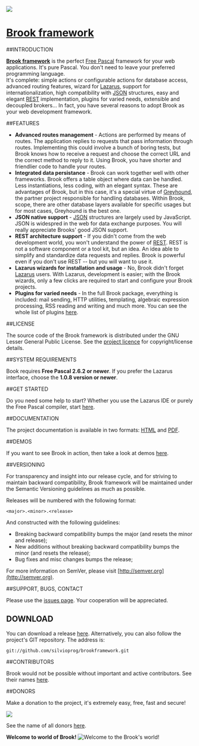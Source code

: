 <a href="http://brookframework.org/"><img src="http://brookframework.org/assets/img/brook-big-icon.png"></a>

# [Brook framework](http://brookframework.org)

##INTRODUCTION

**[Brook framework](http://brookframework.org)** is the perfect [Free Pascal](http://freepascal.org/) framework for your web applications. It's pure Pascal. You don't need to leave your preferred programming language.<br>
It's complete: simple actions or configurable actions for database access, advanced routing features, wizard for [Lazarus](http://lazarus.freepascal.org), support for internationalization, high compatibility with [JSON](http://json.org) structures, easy and elegant [REST](http://en.wikipedia.org/wiki/Representational_state_transfer) implementation, plugins for varied needs, extensible and decoupled brokers... In fact, you have several reasons to adopt Brook as your web development framework.

##FEATURES

* **Advanced routes management** - Actions are performed by means of routes. The application replies to requests that pass information through routes. Implementing this could involve a bunch of boring tests, but Brook knows how to receive a request and choose the correct URL and the correct method to reply to it. Using Brook, you have shorter and friendlier code to handle your routes.
* **Integrated data persistance** - Brook can work together well with other frameworks. Brook offers a table object where data can be handled. Less instantiations, less coding, with an elegant syntax. These are advantages of Brook, but in this case, it's a special virtue of [Greyhound](https://github.com/mdbs99/Greyhound), the partner project responsible for handling databases. Within Brook, scope, there are other database layers available for specific usages but for most cases, Greyhound is the best one.
* **JSON native support** - [JSON](http://json.org) structures are largely used by JavaScript. JSON is widespred in the web for data exchange purposes. You will really appreciate Brooks' good JSON support.
* **REST architecture support** - If you didn't come from the web development world, you won't understand the power of [REST](http://en.wikipedia.org/wiki/Representational_state_transfer). REST is not a software component or a tool kit, but an idea. An idea able to simplify and standardize data requests and replies. Brook is powerful even if you don't use REST -- but you will want to use it.
* **Lazarus wizards for installation and usage** - No, Brook didn't forget [Lazarus](http://www.lazarus.freepascal.org) users. With Lazarus, development is easier; with the Brook wizards, only a few clicks are required to start and configure your Brook projects.
* **Plugins for varied needs** - In the full Brook package, everything is included: mail sending, HTTP utilities, templating, algebraic expression processing, RSS reading and writing and much more. You can see the whole list of plugins [here](https://github.com/silvioprog).

##LICENSE

The source code of the Brook framework is distributed under the GNU Lesser General Public License. See the [project licence](https://github.com/silvioprog/brookframework/blob/master/LICENSE.txt) for copyright/license details.

##SYSTEM REQUIREMENTS

Book requires **Free Pascal 2.6.2 or newer**. If you prefer the Lazarus interface, choose the **1.0.8 version or newer**.

##GET STARTED

Do you need some help to start? Whether you use the Lazarus IDE or purely the Free Pascal compiler, start [here](http://brookframework.org/get-started.html).

##DOCUMENTATION

The project documentation is available in two formats: [HTML](http://docs.brookframework.org) and [PDF](http://docs.brookframework.org/brookframework-ref.pdf).

##DEMOS

If you want to see Brook in action, then take a look at demos [here](http://brookframework.org/demos.html).

##VERSIONING

For transparency and insight into our release cycle, and for striving to maintain backward compatibility, Brook framework will be maintained under the Semantic Versioning guidelines as much as possible.

Releases will be numbered with the following format:

`<major>.<minor>.<release>`

And constructed with the following guidelines:

* Breaking backward compatibility bumps the major (and resets the minor and release);
* New additions without breaking backward compatibility bumps the minor (and resets the release);
* Bug fixes and misc changes bumps the release;

For more information on SemVer, please visit [http://semver.org](http://semver.org).

##SUPPORT, BUGS, CONTACT

Please use the [issues page](https://github.com/silvioprog/brookframework/issues). Your cooperation will be appreciated.

## DOWNLOAD

You can download a release [here](http://brookframework.org/download/release.bf). Alternatively, you can also follow the project's GIT repository. The address is:

`git://github.com/silvioprog/brookframework.git`

##CONTRIBUTORS

Brook would not be possible without important and active contributors. See their names [here](https://github.com/silvioprog/brookframework/blob/master/CONTRIBUTORS.txt).

##DONORS

Make a donation to the project, it's extremely easy, free, fast and secure!

<a href="https://www.paypal.com/cgi-bin/webscr?cmd=_donations&business=GE9VT768TLP74&lc=GB&item_name=Brook%20framework&item_number=brookframework&currency_code=USD&bn=PP%2dDonationsBF%3abtn_donateCC_LG%2egif%3aNonHosted">
  <img src="https://www.paypalobjects.com/en_US/GB/i/btn/btn_donateCC_LG.gif">
</a>

See the name of all donors [here](https://github.com/silvioprog/brookframework/blob/master/DONORS.txt).

**Welcome to world of Brook!** ![Welcome to the Brook's world!](http://l.yimg.com/us.yimg.com/i/mesg/emoticons7/113.gif)
